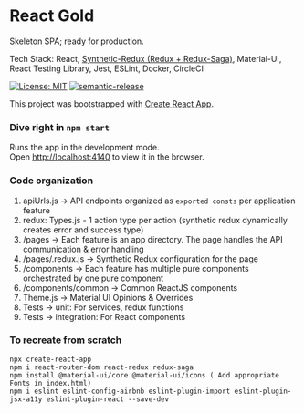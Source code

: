 # React Gold

Skeleton SPA; ready for production.

Tech Stack: React, [Synthetic-Redux (Redux + Redux-Saga)](https://www.npmjs.com/package/synthetic-redux), Material-UI, React Testing Library, Jest, ESLint, Docker, CircleCI

[![License: MIT](https://img.shields.io/badge/License-MIT-red.svg)](https://opensource.org/licenses/MIT)
[![semantic-release](https://img.shields.io/badge/%20%20%F0%9F%93%A6%F0%9F%9A%80-semantic--release-e10079.svg)](https://github.com/semantic-release/semantic-release)

This project was bootstrapped with [Create React App](https://github.com/facebook/create-react-app).

### Dive right in `npm start`

Runs the app in the development mode.<br />
Open [http://localhost:4140](http://localhost:4140) to view it in the browser.


### Code organization

1. apiUrls.js ->  API endpoints organized as `exported consts` per application feature
2. redux: Types.js - 1 action type per action (synthetic redux dynamically creates error and success type)
3. /pages -> Each feature is an app directory. The page handles the API communication & error handling
4. /pages/<page>.redux.js -> Synthetic Redux configuration for the page   
5. /components -> Each feature has multiple pure components orchestrated by one pure component
6. /components/common -> Common ReactJS components
7. Theme.js -> Material UI Opinions & Overrides
8. Tests -> unit: For services, redux functions
9. Tests -> integration: For React components

### To recreate from scratch

```
npx create-react-app
npm i react-router-dom react-redux redux-saga 
npm install @material-ui/core @material-ui/icons ( Add appropriate Fonts in index.html)
npm i eslint eslint-config-airbnb eslint-plugin-import eslint-plugin-jsx-a11y eslint-plugin-react --save-dev
``` 
